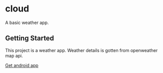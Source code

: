 # cloud

A basic weather app.

## Getting Started

This project is a weather app. Weather details is gotten from openweather map api. 

[Get android app](base.apk)

